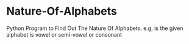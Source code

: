 # Nature-Of-Alphabets

Python Program to Find Out The Nature Of Alphabets. e.g, is the given alphabet is vowel or semi-vowel or consonant 
